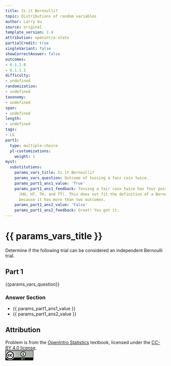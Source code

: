 ```yaml
---
title: Is it Bernoulli?
topic: Distributions of random variables
author: Larry Gu
source: original
template_version: 1.4
attribution: openintro-stats
partialCredit: true
singleVariant: false
showCorrectAnswer: false
outcomes:
- 6.1.1.0
- 6.1.1.1
difficulty:
- undefined
randomization:
- undefined
taxonomy:
- undefined
span:
- undefined
length:
- undefined
tags:
- LG
part1:
  type: multiple-choice
  pl-customizations:
    weight: 1
myst:
  substitutions:
    params_vars_title: Is it Bernoulli?
    params_vars_question: Outcome of tossing a fair coin twice.
    params_part1_ans1_value: 'True'
    params_part1_ans1_feedback: Tossing a fair coin twice has four possible outcomes
      (HH, HT, TH, and TT). This does not fit the definition of a Bernoulli trial
      because it has more than two outcomes.
    params_part1_ans2_value: 'False'
    params_part1_ans2_feedback: Great! You got it.
---
```

# {{ params_vars_title }}
Determine if the following trial can be considered an independent Bernoulli trial.

## Part 1

{{params_vars_question}}

### Answer Section

- {{ params_part1_ans1_value }}
- {{ params_part1_ans2_value }}

## Attribution

Problem is from the [OpenIntro Statistics](https://openintro.org/book/os/) textbook, licensed under the [CC-BY 4.0 license](https://creativecommons.org/licenses/by/4.0/).<br>![Image representing the Creative Commons 4.0 BY license.](https://raw.githubusercontent.com/firasm/bits/master/by.png)